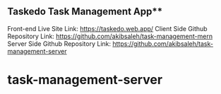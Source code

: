 ## Taskedo Task Management App**
Front-end Live Site Link: https://taskedo.web.app/
Client Side Github Repository Link: https://github.com/akibsaleh/task-management-mern
Server Side Github Repository Link: https://github.com/akibsaleh/task-management-server
# task-management-server
